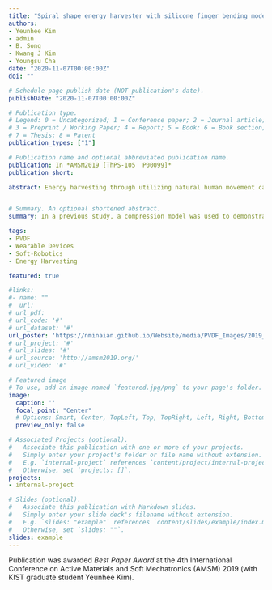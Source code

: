 ```yaml
---
title: "Spiral shape energy harvester with silicone finger bending model using PVDF"
authors:
- Yeunhee Kim
- admin
- B. Song
- Kwang J Kim
- Youngsu Cha
date: "2020-11-07T00:00:00Z"
doi: ""

# Schedule page publish date (NOT publication's date).
publishDate: "2020-11-07T00:00:00Z"

# Publication type.
# Legend: 0 = Uncategorized; 1 = Conference paper; 2 = Journal article;
# 3 = Preprint / Working Paper; 4 = Report; 5 = Book; 6 = Book section;
# 7 = Thesis; 8 = Patent
publication_types: ["1"]

# Publication name and optional abbreviated publication name.
publication: In *AMSM2019 [ThPS-105  P00099]*
publication_short:

abstract: Energy harvesting through utilizing natural human movement can be considered a certain energy source. This is especially true in the case of wearable devices, where the energy generated by human motion can be proven useful. In this study, the bending motion of a finger has been utilized as an energy source for the proposed wearable device. In a previous study, a compression model was used to demonstrate the circumference change during finger bending. This concept has since been expanded upon to now include a second phalanx in order to demonstrate this bending motion similar to a real human finger. In order to imitate the bone and flesh of a human finger, a 3D printed structure and silicone was used to replicate bone and flesh respectively. To harness the energy from the finger bending motion, spiral shape energy harvesters were fabricated, which are comprised of two main materials - PDMS (Polydimethylsiloxane) and PVDF (Polyvinylidene fluoride). PDMS is used as a flexible substrate for the spiral shape energy harvester, while the PVDF is utilized as a piezoelectric material. The spiral shape energy harvester was then applied on the finger model and studied after a series of conducted bending experiments. In particular, the harvester has been shown to generate electric energy through experiencing strain due to the circumferential change of the silicone during bending. The electrical response was measured according to the induced finger motion and was used to find the optimal energy harvesting condition, including matching impedance. Thus, the feasibility of the proposed spiral shape energy harvesting device has been demonstrated and is expected to be potentially utilized as a wearable device in which a volume change can occur.


# Summary. An optional shortened abstract.
summary: In a previous study, a compression model was used to demonstrate the circumference change during finger bending. This concept has since been expanded upon to now include a second phalanx in order to demonstrate this bending motion similar to a real human finger. A 3D printed structure and silicone was used to replicate bone and flesh respectively. To harness the energy from the finger bending motion, spiral shape energy harvesters were fabricated, which are comprised of two main materials - PDMS (Polydimethylsiloxane) and PVDF (Polyvinylidene fluoride). The spiral shape energy harvester was then applied on the finger model and studied after a series of conducted bending experiments. The feasibility of the proposed spiral shape energy harvesting device has been demonstrated and is expected to be potentially utilized as a wearable device in which a volume change can occur.

tags:
- PVDF
- Wearable Devices
- Soft-Robotics
- Energy Harvesting

featured: true

#links:
#- name: ""
#  url: 
# url_pdf: 
# url_code: '#'
# url_dataset: '#'
url_poster: 'https://nminaian.github.io/Website/media/PVDF_Images/2019_AMSM_Poster.png'
# url_project: '#'
# url_slides: '#'
# url_source: 'http://amsm2019.org/'
# url_video: '#'

# Featured image
# To use, add an image named `featured.jpg/png` to your page's folder. 
image:
  caption: ''
  focal_point: "Center"
  # Options: Smart, Center, TopLeft, Top, TopRight, Left, Right, BottomLeft, Bottom, BottomRight
  preview_only: false

# Associated Projects (optional).
#   Associate this publication with one or more of your projects.
#   Simply enter your project's folder or file name without extension.
#   E.g. `internal-project` references `content/project/internal-project/index.md`.
#   Otherwise, set `projects: []`.
projects:
- internal-project

# Slides (optional).
#   Associate this publication with Markdown slides.
#   Simply enter your slide deck's filename without extension.
#   E.g. `slides: "example"` references `content/slides/example/index.md`.
#   Otherwise, set `slides: ""`.
slides: example
---
```


Publication was awarded *Best Paper Award* at the 4th International Conference on Active Materials and Soft Mechatronics (AMSM) 2019 (with KIST graduate student Yeunhee Kim).
